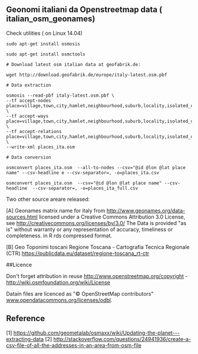 ## Geonomi italiani da Openstreetmap data ( italian_osm_geonames)

Check utilities ( on Linux 14.04) 


```
sudo apt-get install osmosis

sudo apt-get install osmctools

# Download latest osm italian data at geofabrik.de:

wget http://download.geofabrik.de/europe/italy-latest.osm.pbf

# Data extraction

osmosis --read-pbf italy-latest.osm.pbf \ 
--tf accept-nodes place=village,town,city,hamlet,neighbourhood,suburb,locality,isolated_dwelling \
--tf accept-ways place=village,town,city,hamlet,neighbourhood,suburb,locality,isolated_dwelling \
--tf accept-relations place=village,town,city,hamlet,neighbourhood,suburb,locality,isolated_dwelling \ 
--write-xml places_ita.osm  

# Data conversion

osmconvert places_ita.osm  --all-to-nodes --csv="@id @lon @lat place name" --csv-headline e --csv-separator=, -o=places_ita.csv 

osmconvert places_ita.osm  --csv="@id @lon @lat place name" --csv-headline  --csv-separator=, -o=places_ita_full.csv 

```

Two other source areare released:

[A] Geonames matrix name for italy from http://www.geonames.org/data-sources.html licensed under a Creative Commons Attribution 3.0 License, see http://creativecommons.org/licenses/by/3.0/
The Data is provided "as is" without warranty or any representation of accuracy, timeliness or completeness.
in R rds  compressed format.

[B] Geo Toponimi toscani Regione Toscana - Cartografia Tecnica Regionale (CTR) https://publicdata.eu/dataset/regione-toscana_rt-ctr 



##Licence

Don't forget attribution in reuse http://www.openstreetmap.org/copyright - http://wiki.osmfoundation.org/wiki/License

Datain files are licenced as "© OpenStreetMap contributors"  www.opendatacommons.org/licenses/odbl.

 
## Reference

[1] https://github.com/geometalab/osmaxx/wiki/Updating-the-planet---extracting-data
[2] http://stackoverflow.com/questions/24941936/create-a-csv-file-of-all-the-addresses-in-an-area-from-osm-file

